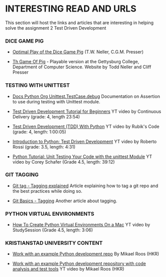 # INTERESTING READ AND URLS
This section will host the links and articles that are interesting in helping solve the assignment 2 Test Driven Development

### DICE GAME PIG
- [Optimal Play of the Dice Game Pig](https://cupola.gettysburg.edu/cgi/viewcontent.cgi?article=1003&context=csfac) (T.W. Neller, C.G.M. Presser)

- [Th Game Of Pig](http://cs.gettysburg.edu/projects/pig/) - Playable version at the Gettysburg College, Department of Computer Science. Website by Todd Neller and Cliff Presser


### TESTING WITH UNITTEST
- [Docs Python Org Unittest.TestCase.debug](https://docs.python.org/3/library/unittest.html#unittest.TestCase.debug) Documentation on Assertion to use during testing with Unittest module.

- [Test Driven Development Tutorial for Beginners](https://www.youtube.com/watch?v=yfP_v6qCdcs&t=189s) YT video by Continuous Delivery (grade: 4, length 23:54)

- [Test Driven Development (TDD) With Python](https://www.youtube.com/watch?v=Ps3ThtscuCo) YT video by Rubik's Code (grade: 4, length: 1:00:05)

- [Introduction to Python: Test Driven Development](https://www.youtube.com/watch?v=WrgfHZ7kPLE) YT video by Roberto Rossi (grade: 3.5, length: 4:31)

- [Python Tutorial: Unit Testing Your Code with the unittest Module](https://www.youtube.com/watch?v=6tNS--WetLI) YT video by Corey Schafer (Grade 4.5, length: 39:12)


### GIT TAGGING
- [Git tag - Tagging explained](https://www.atlassian.com/git/tutorials/inspecting-a-repository/git-tag) Article explaining how to tag a git repo and the best practices while doing so.

- [Git Basics - Tagging](https://git-scm.com/book/en/v2/Git-Basics-Tagging) Another article about tagging.


### PYTHON VIRTUAL ENVIRONMENTS
- [How To Create Python Virtual Environments On a Mac](https://www.youtube.com/watch?v=MzuGMSw8la0) YT video by StudySession (Grade 4.5, length: 3:06)



### KRISTIANSTAD UNIVERSITY CONTENT
- [Work with an example Python development repo](https://gitlab.com/mikael-roos/oopython/-/blob/main/public/doc/work-with-a-example-python-development-repo.md) By Mikael Roos (HKR)

- [Work with an example Python development repository with code analysis and test tools](https://www.youtube.com/watch?v=nWsm0COnWew) YT video by Mikael Roos (HKR)